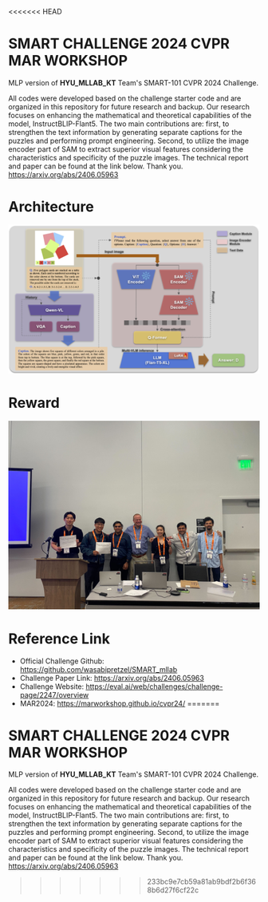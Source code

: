 <<<<<<< HEAD
# SMART CHALLENGE 2024 CVPR MAR WORKSHOP
MLP version of **HYU_MLLAB_KT** Team's SMART-101 CVPR 2024 Challenge.          

All codes were developed based on the challenge starter code and are organized in this repository for future research and backup.
Our research focuses on enhancing the mathematical and theoretical capabilities of the model, InstructBLIP-Flant5.
The two main contributions are: first, to strengthen the text information by generating separate captions for the puzzles and performing prompt engineering.
Second, to utilize the image encoder part of SAM to extract superior visual features considering the characteristics and specificity of the puzzle images.
The technical report and paper can be found at the link below. Thank you. https://arxiv.org/abs/2406.05963

# Architecture
![main_arch](figure/fig_main_arch.png)

# Reward
![prize](figure/prize.jpg)

# Reference Link
- Official Challenge Github: https://github.com/wasabipretzel/SMART_mllab
- Challenge Paper Link: https://arxiv.org/abs/2406.05963
- Challenge Website: https://eval.ai/web/challenges/challenge-page/2247/overview
- MAR2024: https://marworkshop.github.io/cvpr24/
=======
# SMART CHALLENGE 2024 CVPR MAR WORKSHOP
MLP version of **HYU_MLLAB_KT** Team's SMART-101 CVPR 2024 Challenge.          

All codes were developed based on the challenge starter code and are organized in this repository for future research and backup.
Our research focuses on enhancing the mathematical and theoretical capabilities of the model, InstructBLIP-Flant5.
The two main contributions are: first, to strengthen the text information by generating separate captions for the puzzles and performing prompt engineering.
Second, to utilize the image encoder part of SAM to extract superior visual features considering the characteristics and specificity of the puzzle images.
The technical report and paper can be found at the link below. Thank you. https://arxiv.org/abs/2406.05963


>>>>>>> 233bc9e7cb59a81ab9bdf2b6f368b6d27f6cf22c
